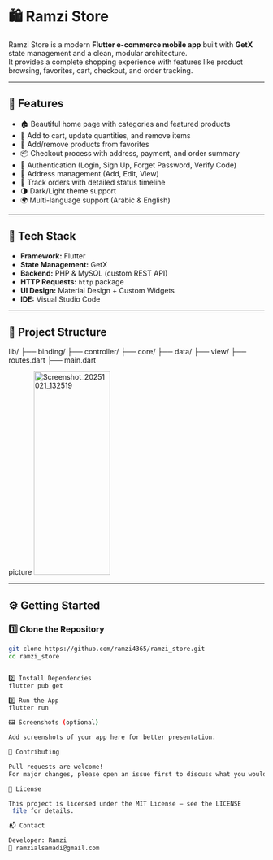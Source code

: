 # 🛍️ Ramzi Store

Ramzi Store is a modern **Flutter e-commerce mobile app** built with **GetX** state management and a clean, modular architecture.  
It provides a complete shopping experience with features like product browsing, favorites, cart, checkout, and order tracking.

---

## 🚀 Features

- 🏠 Beautiful home page with categories and featured products  
- 🛒 Add to cart, update quantities, and remove items  
- 💖 Add/remove products from favorites  
- 📦 Checkout process with address, payment, and order summary  
- 🔐 Authentication (Login, Sign Up, Forget Password, Verify Code)  
- 📍 Address management (Add, Edit, View)  
- 🚚 Track orders with detailed status timeline  
- 🌗 Dark/Light theme support  
- 🌍 Multi-language support (Arabic & English)

---

## 🧱 Tech Stack

- **Framework:** Flutter  
- **State Management:** GetX  
- **Backend:** PHP & MySQL (custom REST API)  
- **HTTP Requests:** `http` package  
- **UI Design:** Material Design + Custom Widgets  
- **IDE:** Visual Studio Code  

---

## 📂 Project Structure

lib/
├── binding/
├── controller/
├── core/
├── data/
├── view/
├── routes.dart
├── main.dart


picture
<img width="150" height="400" alt="Screenshot_20251021_132519" src="https://github.com/user-attachments/assets/a7ec34f2-9a55-4fbb-812f-f693e8db7493" />



---

## ⚙️ Getting Started

### 1️⃣ Clone the Repository

```bash
git clone https://github.com/ramzi4365/ramzi_store.git
cd ramzi_store


2️⃣ Install Dependencies
flutter pub get

3️⃣ Run the App
flutter run

🖼️ Screenshots (optional)

Add screenshots of your app here for better presentation.

🤝 Contributing

Pull requests are welcome!
For major changes, please open an issue first to discuss what you would like to change.

📄 License

This project is licensed under the MIT License — see the LICENSE
 file for details.

📬 Contact

Developer: Ramzi
📧 ramzialsamadi@gmail.com
